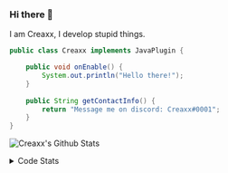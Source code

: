 ### Hi there 👋

I am Creaxx, I develop stupid things. 

```java
public class Creaxx implements JavaPlugin {

    public void onEnable() {
        System.out.println("Hello there!");
    }
    
    public String getContactInfo() {
        return "Message me on discord: Creaxx#0001";
    }
}
```

![Creaxx's Github Stats](https://github-readme-stats.vercel.app/api?username=CreaxxOG&show_icons=true&theme=dark&count_private=true)

<details>
  <summary>Code Stats</summary>

<!--START_SECTION:waka-->
![Code Time](http://img.shields.io/badge/Code%20Time-1%2C157%20hrs%208%20mins-blue)

![Lines of code](https://img.shields.io/badge/From%20Hello%20World%20I%27ve%20Written-527.0%20thousand%20lines%20of%20code-blue)

**🐱 My GitHub Data** 

> 📦 66.3 kB Used in GitHub's Storage 
 > 
> 🏆 984 Contributions in the Year 2023
 > 
> 🚫 Not Opted to Hire
 > 
> 📜 4 Public Repositories 
 > 
> 🔑 2 Private Repositories 
 > 
**I'm an Early 🐤** 

```text
🌞 Morning                276 commits         ██░░░░░░░░░░░░░░░░░░░░░░░   07.53 % 
🌆 Daytime                1579 commits        ███████████░░░░░░░░░░░░░░   43.08 % 
🌃 Evening                1755 commits        ████████████░░░░░░░░░░░░░   47.89 % 
🌙 Night                  55 commits          ░░░░░░░░░░░░░░░░░░░░░░░░░   01.50 % 
```
📅 **I'm Most Productive on Saturday** 

```text
Monday                   438 commits         ███░░░░░░░░░░░░░░░░░░░░░░   11.95 % 
Tuesday                  471 commits         ███░░░░░░░░░░░░░░░░░░░░░░   12.85 % 
Wednesday                503 commits         ███░░░░░░░░░░░░░░░░░░░░░░   13.72 % 
Thursday                 581 commits         ████░░░░░░░░░░░░░░░░░░░░░   15.85 % 
Friday                   339 commits         ██░░░░░░░░░░░░░░░░░░░░░░░   09.25 % 
Saturday                 681 commits         █████░░░░░░░░░░░░░░░░░░░░   18.58 % 
Sunday                   652 commits         ████░░░░░░░░░░░░░░░░░░░░░   17.79 % 
```


📊 **This Week I Spent My Time On** 

```text
💬 Programming Languages: 
Java                     13 hrs 46 mins      ████████████████████████░   95.68 % 
XML                      20 mins             █░░░░░░░░░░░░░░░░░░░░░░░░   02.39 % 
YAML                     10 mins             ░░░░░░░░░░░░░░░░░░░░░░░░░   01.18 % 
GitIgnore file           4 mins              ░░░░░░░░░░░░░░░░░░░░░░░░░   00.54 % 
textmate                 1 min               ░░░░░░░░░░░░░░░░░░░░░░░░░   00.14 % 

🔥 Editors: 
IntelliJ                 14 hrs 24 mins      █████████████████████████   100.00 % 
```

**I Mostly Code in Java** 

```text
Java                     52 repos            █████████████████████░░░░   82.54 % 
Kotlin                   8 repos             ███░░░░░░░░░░░░░░░░░░░░░░   12.70 % 
TypeScript               2 repos             █░░░░░░░░░░░░░░░░░░░░░░░░   03.17 % 
EJS                      1 repo              ░░░░░░░░░░░░░░░░░░░░░░░░░   01.59 % 
```




 Last Updated on 28/03/2023 18:24:57 UTC
<!--END_SECTION:waka-->
</details>
